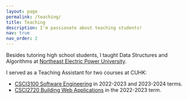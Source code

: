 ```yaml
---
layout: page
permalink: /teaching/
title: Teaching
description: I'm passionate about teaching students!
nav: true
nav_order: 2
---
```


Besides tutoring high school students, I taught Data Structures and Algorithms at <a href="https://en.neepu.edu.cn/">Northeast Electric Power University</a>.

I served as a Teaching Assistant for two courses at CUHK:
- <a href="https://proj.cse.cuhk.edu.hk/csci3100/">CSCI3100 Software Engineering</a> in 2022-2023 and 2023-2024 terms.
- <a href="https://www.cse.cuhk.edu.hk/academics/ug-course-list/csci2720/">CSCI2720 Building Web Applications</a> in the 2022-2023 term.
